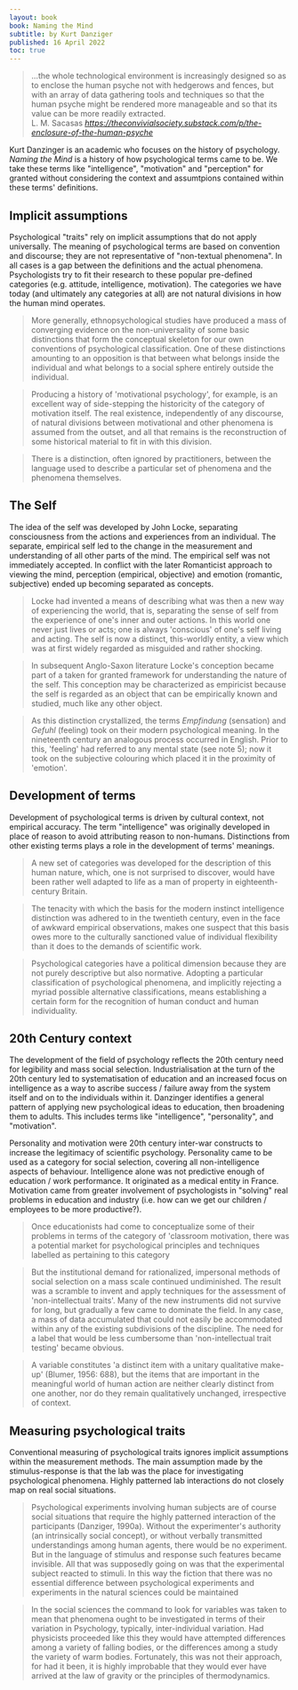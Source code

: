 ```yaml
---
layout: book
book: Naming the Mind
subtitle: by Kurt Danziger
published: 16 April 2022
toc: true
---
```


<blockquote class="quoteback" darkmode="" data-title="The%20Enclosure%20of%20the%20Human%20Psyche" data-author="L. M. Sacasas" cite="https://theconvivialsociety.substack.com/p/the-enclosure-of-the-human-psyche">
...the whole technological environment is increasingly designed so as to enclose the human psyche not with hedgerows and fences, but with an array of data gathering tools and techniques so that the human psyche might be rendered more manageable and so that its value can be more readily extracted.
<footer>L. M. Sacasas <cite><a href="https://theconvivialsociety.substack.com/p/the-enclosure-of-the-human-psyche">https://theconvivialsociety.substack.com/p/the-enclosure-of-the-human-psyche</a></cite></footer>
</blockquote>
<script note="" src="https://cdn.jsdelivr.net/gh/Blogger-Peer-Review/quotebacks@1/quoteback.js"></script>

Kurt Danzinger is an academic who focuses on the history of psychology. *Naming the Mind* is a history of how psychological terms came to be. We take these terms like "intelligence", "motivation" and "perception" for granted without considering the context and assumtpions contained within these terms' definitions.

## Implicit assumptions
Psychological "traits" rely on implicit assumptions that do not apply universally.
The meaning of psychological terms are based on convention and discourse; they are not representative of "non-textual phenomena". In all cases is a gap between the definitions and the actual phenomena. Psychologists try to fit their research to these popular pre-defined categories (e.g. attitude, intelligence, motivation).
The categories we have today (and ultimately any categories at all) are not natural divisions in how the human mind operates.

> More generally, ethnopsychological studies have produced a mass of converging evidence on the non-universality of some basic distinctions that form the conceptual skeleton for our own conventions of psychological classification. One of these distinctions amounting to an opposition is that between what belongs inside the individual and what belongs to a social sphere entirely outside the individual.

> Producing a history of 'motivational psychology', for example, is an excellent way of side-stepping the historicity of the category of motivation itself. The real existence, independently of any discourse, of natural divisions between motivational and other phenomena is assumed from the outset, and all that remains is the reconstruction of some historical material to fit in with this division.

> There is a distinction, often ignored by practitioners, between the language used to describe a particular set of phenomena and the phenomena themselves.

## The Self
The idea of the self was developed by John Locke, separating consciousness from the actions and experiences from an individual. The separate, empirical self led to the change in the measurement and understanding of all other parts of the mind. The empirical self was not immediately accepted. In conflict with the later Romanticist approach to viewing the mind, perception (empirical, objective) and emotion (romantic, subjective) ended up becoming separated as concepts.

> Locke had invented a means of describing what was then a new way of experiencing the world, that is, separating the sense of self from the experience of one's inner and outer actions. In this world one never just lives or acts; one is always 'conscious' of one's self living and acting. The self is now a distinct, this-worldly entity, a view which was at first widely regarded as misguided and rather shocking.

> In subsequent Anglo-Saxon literature Locke's conception became part of a taken for granted framework for understanding the nature of the self. This conception may be characterized as empiricist because the self is regarded as an object that can be empirically known and studied, much like any other object.

> As this distinction crystallized, the terms *Empfindung* (sensation) and *Gefuhl* (feeling) took on their modern psychological meaning. In the nineteenth century an analogous process occurred in English. Prior to this, 'feeling' had referred to any mental state (see note 5); now it took on the subjective colouring which placed it in the proximity of 'emotion'.

## Development of terms
Development of psychological terms is driven by cultural context, not empirical accuracy.	The term "intelligence" was originally developed in place of reason to avoid attributing reason to non-humans. Distinctions from other existing terms plays a role in the development of terms' meanings.

> A new set of categories was developed for the description of this human nature, which, one is not surprised to discover, would have been rather well adapted to life as a man of property in eighteenth-century Britain.

> The tenacity with which the basis for the modern instinct intelligence distinction was adhered to in the twentieth century, even in the face of awkward empirical observations, makes one suspect that this basis owes more to the culturally sanctioned value of individual flexibility than it does to the demands of scientific work.

> Psychological categories have a political dimension because they are not purely descriptive but also normative. Adopting a particular classification of psychological phenomena, and implicitly rejecting a myriad possible alternative classifications, means establishing a certain form for the recognition of human conduct and human individuality.

## 20th Century context
The development of the field of psychology reflects the 20th century need for legibility and mass social selection.
Industrialisation at the turn of the 20th century led to systematisation of education and an increased focus on intelligence as a way to ascribe success / failure away from the system itself and on to the individuals within it.
Danzinger identifies a general pattern of applying new psychological ideas to education, then broadening them to adults. This includes terms like "intelligence", "personality", and "motivation".

Personality and motivation were 20th century inter-war constructs to increase the legitimacy of scientific psychology.
Personality came to be used as a category for social selection, covering all non-intelligence aspects of behaviour. Intelligence alone was not predictive enough of education / work performance. It originated as a medical entity in France.
Motivation came from greater involvement of psychologists in "solving" real problems in education and industry (i.e. how can we get our children / employees to be more productive?).

> Once educationists had come to conceptualize some of their problems in terms of the category of 'classroom motivation, there was a potential market for psychological principles and techniques labelled as pertaining to this category

> But the institutional demand for rationalized, impersonal methods of social selection on a mass scale continued undiminished. The result was a scramble to invent and apply techniques for the assessment of 'non-intellectual traits'. Many of the new instruments did not survive for long, but gradually a few came to dominate the field. In any case, a mass of data accumulated that could not easily be accommodated within any of the existing subdivisions of the discipline. The need for a label that would be less cumbersome than 'non-intellectual trait testing' became obvious.

> A variable constitutes 'a distinct item with a unitary qualitative make-up' (Blumer, 1956: 688), but the items that are important in the meaningful world of human action are neither clearly distinct from one another, nor do they remain qualitatively unchanged, irrespective of context.

## Measuring psychological traits

Conventional measuring of psychological traits ignores implicit assumptions within the measurement methods.
The main assumption made by the stimulus-response is that the lab was the place for investigating psychological phenomena. Highly patterned lab interactions do not closely map on real social situations.

> Psychological experiments involving human subjects are of course social situations that require the highly patterned interaction of the participants (Danziger, 1990a). Without the experimenter's authority (an intrinsically social concept), or without verbally transmitted understandings among human agents, there would be no experiment. But in the language of stimulus and response such features became invisible. All that was supposedly going on was that the experimental subject reacted to stimuli. In this way the fiction that there was no essential difference between psychological experiments and experiments in the natural sciences could be maintained

> In the social sciences the command to look for variables was taken to mean that phenomena ought to be investigated in terms of their variation in Psychology, typically, inter-individual variation. Had physicists proceeded like this they would have attempted differences among a variety of falling bodies, or the differences among a study the variety of warm bodies. Fortunately, this was not their approach, for had it been, it is highly improbable that they would ever have arrived at the law of gravity or the principles of thermodynamics.